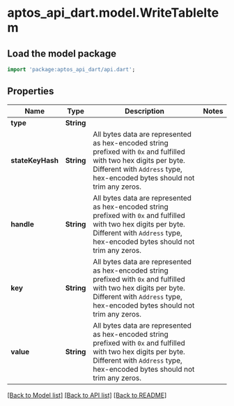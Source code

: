 # aptos_api_dart.model.WriteTableItem

## Load the model package
```dart
import 'package:aptos_api_dart/api.dart';
```

## Properties
Name | Type | Description | Notes
------------ | ------------- | ------------- | -------------
**type** | **String** |  | 
**stateKeyHash** | **String** | All bytes data are represented as hex-encoded string prefixed with `0x` and fulfilled with two hex digits per byte.  Different with `Address` type, hex-encoded bytes should not trim any zeros.  | 
**handle** | **String** | All bytes data are represented as hex-encoded string prefixed with `0x` and fulfilled with two hex digits per byte.  Different with `Address` type, hex-encoded bytes should not trim any zeros.  | 
**key** | **String** | All bytes data are represented as hex-encoded string prefixed with `0x` and fulfilled with two hex digits per byte.  Different with `Address` type, hex-encoded bytes should not trim any zeros.  | 
**value** | **String** | All bytes data are represented as hex-encoded string prefixed with `0x` and fulfilled with two hex digits per byte.  Different with `Address` type, hex-encoded bytes should not trim any zeros.  | 

[[Back to Model list]](../README.md#documentation-for-models) [[Back to API list]](../README.md#documentation-for-api-endpoints) [[Back to README]](../README.md)


